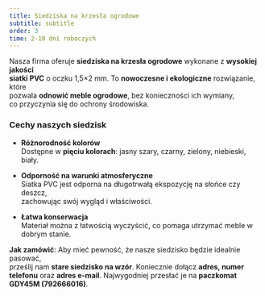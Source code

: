```yaml
---
title: Siedziska na krzesła ogrodowe
subtitle: subtitle
order: 3
time: 2-10 dni roboczych
---
```


Nasza firma oferuje **siedziska na krzesła ogrodowe** wykonane z **wysokiej jakości  
siatki PVC** o oczku 1,5×2 mm. To **nowoczesne i ekologiczne** rozwiązanie, które  
pozwala **odnowić meble ogrodowe**, bez konieczności ich wymiany,  
co przyczynia się do ochrony środowiska.

### Cechy naszych siedzisk

- **Różnorodność kolorów**  
  Dostępne w **pięciu kolorach**: jasny szary, czarny, zielony, niebieski, biały.

- **Odporność na warunki atmosferyczne**  
  Siatka PVC jest odporna na długotrwałą ekspozycję na słońce czy deszcz,  
  zachowując swój wygląd i właściwości.

- **Łatwa konserwacja**  
  Materiał można z łatwością wyczyścić, co pomaga utrzymać meble w dobrym stanie.

**Jak zamówić**: Aby mieć pewność, że nasze siedzisko będzie idealnie pasować,  
prześlij nam **stare siedzisko na wzór**. Koniecznie dołącz **adres, numer  
telefonu** oraz **adres e-mail**. Najwygodniej przesłać je na **paczkomat GDY45M (792666016)**.

